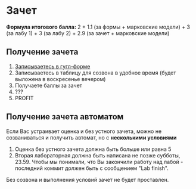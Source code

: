 # Зачет

**Формула итогового балла:**
2 + 1.1 (за формы + марковские модели) + 3 (за лабу 1) + 3 (за лабу 2) + 2.9 (за зачет + марковские модели)

## Получение зачета

1. [Записываетесь в гугл-форме](https://docs.google.com/forms/d/e/1FAIpQLSc_nHIPoJ4nhvt21kCMBsrIO5ml4xKHN3aYgJ_bwHjXWmHRTg/viewform?usp=sf_link)
2. Записываетесь в таблицу для созвона в удобное время  (будет выложена в воскресенье вечером)
3. Получаете баллы за зачет 
4. ???
5. PROFIT

## Получение зачета автоматом

Если Вас устраивает оценка и без устного зачета, можно не созваниваться и получить автомат, но с **несколькими условиями**

1. Оценка без устного зачета должна быть больше или равна 5 
2. Вторая лабораторная должна быть написана не позже субботы, 23.59. Чтобы мы понимали, что Вы закончили работу над лабой - последний коммит должен быть с сообщением "Lab finish".

Без созвона и выполнения условий зачет не будет проставлен.
